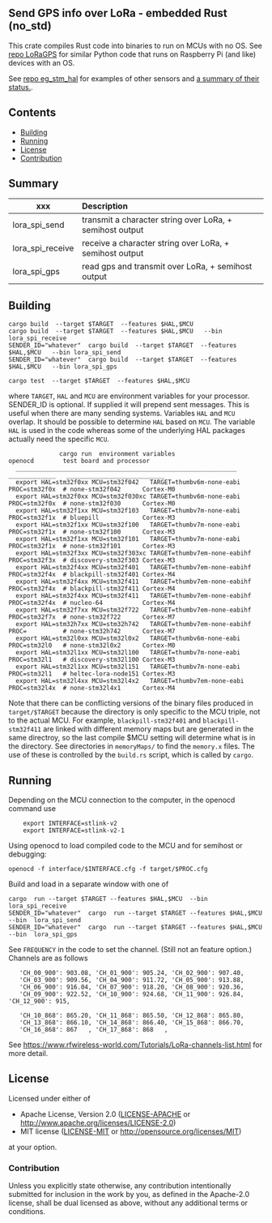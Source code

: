 ## Send GPS info over LoRa - embedded Rust (no_std)

This crate compiles Rust code into binaries to run on MCUs with no OS. 
See [repo LoRaGPS](https://github.com/pdgilbert/LoRaGPS) for similar Python code that 
runs on Raspberry Pi (and like) devices with an OS. 

See [repo eg_stm_hal](https://github.com/pdgilbert/eg_stm_hal) for examples of other sensors and
[a summary of their status.](https://pdgilbert.github.io/eg_stm_hal/).


##  Contents
- [Building](#building)
- [Running](#running)
- [License](#License)
- [Contribution](#Contribution)


## Summary

| xxx              |   Description                                              |
| ---------------- |:---------------------------------------------------------- |
| lora_spi_send    | transmit a character string over LoRa,  + semihost output  |
| lora_spi_receive | receive  a character string over LoRa,  + semihost output  |
| lora_spi_gps     | read gps and transmit over LoRa,  + semihost output        |


## Building

```
cargo build  --target $TARGET  --features $HAL,$MCU
cargo build  --target $TARGET  --features $HAL,$MCU   --bin lora_spi_receive
SENDER_ID="whatever"  cargo build  --target $TARGET  --features $HAL,$MCU   --bin lora_spi_send
SENDER_ID="whatever"  cargo build  --target $TARGET  --features $HAL,$MCU   --bin lora_spi_gps

cargo test  --target $TARGET  --features $HAL,$MCU

```
where  `TARGET`, `HAL`  and `MCU` are environment variables for your processor.
SENDER_ID is optional. If supplied it will prepend sent messages. 
This is useful when there are many sending systems.
Variables `HAL`  and `MCU` overlap. It should be possible to determine  `HAL`  based on `MCU`.
The variable `HAL` is used in the code whereas some of the underlying HAL packages
actually need the specific `MCU`.

```
              cargo run  environment variables                        openocd        test board and processor
  _____________________________________________________________     _____________   ___________________________
  export HAL=stm32f0xx MCU=stm32f042   TARGET=thumbv6m-none-eabi    PROC=stm32f0x  # none-stm32f042      Cortex-M0
  export HAL=stm32f0xx MCU=stm32f030xc TARGET=thumbv6m-none-eabi    PROC=stm32f0x  # none-stm32f030      Cortex-M0
  export HAL=stm32f1xx MCU=stm32f103   TARGET=thumbv7m-none-eabi    PROC=stm32f1x  # bluepill            Cortex-M3
  export HAL=stm32f1xx MCU=stm32f100   TARGET=thumbv7m-none-eabi    PROC=stm32f1x  # none-stm32f100      Cortex-M3
  export HAL=stm32f1xx MCU=stm32f101   TARGET=thumbv7m-none-eabi    PROC=stm32f1x  # none-stm32f101      Cortex-M3
  export HAL=stm32f3xx MCU=stm32f303xc TARGET=thumbv7em-none-eabihf PROC=stm32f3x  # discovery-stm32f303 Cortex-M3
  export HAL=stm32f4xx MCU=stm32f401   TARGET=thumbv7em-none-eabihf PROC=stm32f4x  # blackpill-stm32f401 Cortex-M4
  export HAL=stm32f4xx MCU=stm32f411   TARGET=thumbv7em-none-eabihf PROC=stm32f4x  # blackpill-stm32f411 Cortex-M4
  export HAL=stm32f4xx MCU=stm32f411   TARGET=thumbv7em-none-eabihf PROC=stm32f4x  # nucleo-64           Cortex-M4
  export HAL=stm32f7xx MCU=stm32f722   TARGET=thumbv7em-none-eabihf PROC=stm32f7x  # none-stm32f722      Cortex-M7
  export HAL=stm32h7xx MCU=stm32h742   TARGET=thumbv7em-none-eabihf PROC=          # none-stm32h742      Cortex-M7
  export HAL=stm32l0xx MCU=stm32l0x2   TARGET=thumbv6m-none-eabi    PROC=stm32l0   # none-stm32l0x2      Cortex-M0
  export HAL=stm32l1xx MCU=stm32l100   TARGET=thumbv7m-none-eabi    PROC=stm32l1   # discovery-stm32l100 Cortex-M3
  export HAL=stm32l1xx MCU=stm32l151   TARGET=thumbv7m-none-eabi    PROC=stm32l1   # heltec-lora-node151 Cortex-M3
  export HAL=stm32l4xx MCU=stm32l4x2   TARGET=thumbv7em-none-eabi   PROC=stm32l4x  # none-stm32l4x1      Cortex-M4
```

Note that there can be conflicting versions of the binary files produced in `target/$TARGET` because 
the directory is only specific to the MCU triple, not to the actual MCU. 
For example, `blackpill-stm32f401` and `blackpill-stm32f411` are linked with different memory maps but are 
generated in the same directroy, so the last compile $MCU setting will determine what is in the directory.
See directories in `memoryMaps/`  to find the `memory.x` files. 
The use of these is controlled by the `build.rs` script, which is called by `cargo`.

## Running 
 
  Depending on the MCU connection to the computer, in the  openocd command use
```
    export INTERFACE=stlink-v2  
    export INTERFACE=stlink-v2-1  
```

Using openocd  to load compiled code to the MCU and for semihost or debugging:

```
openocd -f interface/$INTERFACE.cfg -f target/$PROC.cfg 
```

Build and load in a separate window with one of

```
cargo  run --target $TARGET --features $HAL,$MCU  --bin  lora_spi_receive
SENDER_ID="whatever"  cargo  run --target $TARGET --features $HAL,$MCU  --bin  lora_spi_send
SENDER_ID="whatever"  cargo  run --target $TARGET --features $HAL,$MCU  --bin  lora_spi_gps

```

See `FREQUENCY` in the code to set the channel. (Still not an feature option.)
Channels are as follows

```
   'CH_00_900': 903.08, 'CH_01_900': 905.24, 'CH_02_900': 907.40,
   'CH_03_900': 909.56, 'CH_04_900': 911.72, 'CH_05_900': 913.88,
   'CH_06_900': 916.04, 'CH_07_900': 918.20, 'CH_08_900': 920.36,
   'CH_09_900': 922.52, 'CH_10_900': 924.68, 'CH_11_900': 926.84, 'CH_12_900': 915,

   'CH_10_868': 865.20, 'CH_11_868': 865.50, 'CH_12_868': 865.80,
   'CH_13_868': 866.10, 'CH_14_868': 866.40, 'CH_15_868': 866.70,
   'CH_16_868': 867   , 'CH_17_868': 868   ,
```
See https://www.rfwireless-world.com/Tutorials/LoRa-channels-list.html for more detail.


## License

Licensed under either of

- Apache License, Version 2.0 ([LICENSE-APACHE](LICENSE-APACHE) or
  http://www.apache.org/licenses/LICENSE-2.0)
- MIT license ([LICENSE-MIT](LICENSE-MIT) or http://opensource.org/licenses/MIT)

at your option.

### Contribution

Unless you explicitly state otherwise, any contribution intentionally submitted
for inclusion in the work by you, as defined in the Apache-2.0 license, shall be
dual licensed as above, without any additional terms or conditions.

